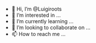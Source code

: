 - 👋 Hi, I’m @Luigiroots
- 👀 I’m interested in ...
- 🌱 I’m currently learning ...
- 💞️ I’m looking to collaborate on ...
- 📫 How to reach me ...

<!---
Luigiroots/Luigiroots is a ✨ special ✨ repository because its `README.md` (this file) appears on your GitHub profile.
You can click the Preview link to take a look at your changes.
--->
